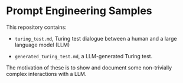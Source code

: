 # Prompt Engineering Samples

This repository contains:

+ `turing_test.md`, Turing test dialogue between a human and a large language model (LLM)

+ `generated_turing_test.md`, a LLM-generated Turing test.
    
The motivation of these is to show and document some non-trivially complex interactions with a LLM. 

